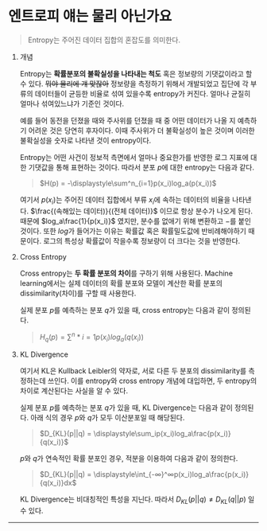 # 엔트로피 얘는 물리 아닌가요

> Entropy는 주어진 데이터 집합의 혼잡도를 의미한다.

1. 개념

   Entropy는 **확률분포의 불확실성을 나타내는 척도** 혹은 정보량의 기댓값이라고 할 수 있다. ~~뭐야 물리에 걔 맞잖아~~ 정보량을 측정하기 위해서 개발되었고 집단에 각 부류의 데이터들이 균등한 비율로 섞여 있을수록 entropy가 커진다. 얼마나 균질히 얼마나 섞여있느냐가 기준인 것이다.

   예를 들어 동전을 던졌을 때와 주사위를 던졌을 때 중 어떤 데이터가 나올 지 예측하기 어려운 것은 당연히 후자이다. 이때 주사위가 더 불확실성이 높은 것이며 이러한 불확실성을 숫자로 나타낸 것이 entropy이다.

   Entropy는 어떤 사건이 정보적 측면에서 얼마나 중요한가를 반영한 로그 지표에 대한 기댓값을 통해 표현하는 것이다. 따라서 분포 $p$에 대한 entropy는 다음과 같다.

   > $H(p) = -\displaystyle\sum^n_{i=1}p(x_i)log_a(p(x_i))$

   여기서 $p(x_i)$는 주어진 데이터 집합에서 부류 $x_i$에 속하는 데이터의 비율을 나타낸다. $\frac{(속해있는 데이터)}{(전체 데이터)}$ 이므로 항상 분수가 나오게 된다. 때문에 $log_a\frac{1}{p(x_i)}$ 였지만, 분수를 없애기 위해 변환하고 $-$를 붙인 것이다. 또한 $log$가 들어가는 이유는 확률값 혹은 확률밀도값에 반비례해야하기 때문이다. 로그의 특성상 확률값이 작을수록 정보량이 더 크다는 것을 반영한다.

2. Cross Entropy

   Cross entropy는 **두 확률 분포의 차이**를 구하기 위해 사용된다. Machine learning에서는 실제 데이터의 확률 분포와 모델이 계산한 확률 분포의 dissimilarity(차이)를 구할 때 사용한다.

   실제 분포 $p$를 예측하는 분포 $q$가 있을 때, cross entropy는 다음과 같이 정의된다.

   > $H_q(p)=\displaystyle\sum^n*{i=1}p(x_i)log_a(q(x_i))$

3. KL Divergence

   여기서 KL은 Kullback Leibler의 약자로, 서로 다른 두 분포의 dissimilarity를 측정하는데 쓰인다. 이를 entropy와 cross entropy 개념에 대입하면, 두 entropy의 차이로 계산된다는 사실을 알 수 있다.

   실제 분포 $p$를 예측하는 분포 $q$가 있을 때, KL Divergence는 다음과 같이 정의된다. 아래 식의 경우 $p$와 $q$가 모두 이산분포일 때 해당된다.

   > $D_{KL}(p||q) = \displaystyle\sum_ip(x_i)log_a\frac{p(x_i)}{q(x_i)}$

   $p$와 $q$가 연속적인 확률 분포인 경우, 적분을 이용하여 다음과 같이 정의한다.

   > $D_{KL}(p||q) = \displaystyle\int_{-∞}^∞p(x_i)log_a\frac{p(x_i)}{q(x_i)}dx$

   KL Divergence는 비대칭적인 특성을 지닌다. 따라서 $D_{KL}(p||q)\neq D_{KL}(q||p)$ 일 수 있다.

---
